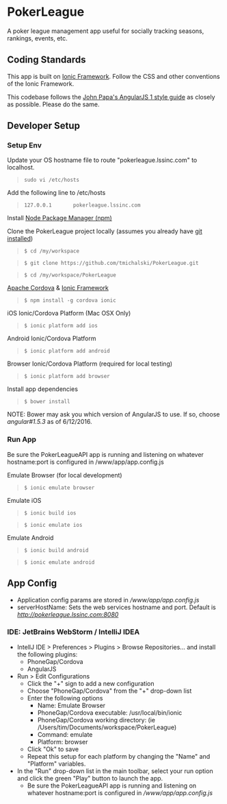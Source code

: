 # PokerLeague
A poker league management app useful for socially tracking seasons, rankings, events, etc.

## Coding Standards
This app is built on [Ionic Framework](http://ionicframework.com/getting-started/). Follow the CSS and other conventions of the Ionic Framework. 

This codebase follows the [John Papa's AngularJS 1 style guide](https://github.com/johnpapa/angular-styleguide/tree/master/a1) as closely as possible. Please do the same. 

## Developer Setup
### Setup Env

Update your OS hostname file to route "pokerleague.lssinc.com" to localhost.
> ```sudo vi /etc/hosts```

Add the following line to /etc/hosts
> ```127.0.0.1       pokerleague.lssinc.com```

Install [Node Package Manager (npm)](https://www.npmjs.com)

Clone the PokerLeague project locally (assumes you already have [git installed](https://git-scm.com/book/en/v2/Getting-Started-Installing-Git))
> ```$ cd /my/workspace```

> ```$ git clone https://github.com/tmichalski/PokerLeague.git```

> ```$ cd /my/workspace/PokerLeague```

[Apache Cordova](https://cordova.apache.org) & [Ionic Framework](http://ionicframework.com/getting-started/)
> ```$ npm install -g cordova ionic```

iOS Ionic/Cordova Platform (Mac OSX Only)
> ```$ ionic platform add ios```

Android Ionic/Cordova Platform
> ```$ ionic platform add android```

Browser Ionic/Cordova Platform (required for local testing)
> ```$ ionic platform add browser```

Install app dependencies
> ```$ bower install```

NOTE: Bower may ask you which version of AngularJS to use. If so, choose *angular#1.5.3* as of 6/12/2016.

### Run App
Be sure the PokerLeagueAPI app is running and listening on whatever hostname:port is configured in /www/app/app.config.js

Emulate Browser (for local development)
> ```$ ionic emulate browser```

Emulate iOS
> ```$ ionic build ios```

> ```$ ionic emulate ios```

Emulate Android
> ```$ ionic build android```

> ```$ ionic emulate android```

## App Config
* Application config params are stored in */www/app/app.config.js*
* serverHostName: Sets the web services hostname and port. Default is *http://pokerleague.lssinc.com:8080*

### IDE: JetBrains WebStorm / IntelliJ IDEA
* IntellJ IDE > Preferences > Plugins > Browse Repositories...  and install the following plugins:
  * PhoneGap/Cordova
  * AngularJS
* Run > Edit Configurations
  * Click the "+" sign to add a new configuration
  * Choose "PhoneGap/Cordova" from the "+" drop-down list
  * Enter the following options
    * Name: Emulate Browser
    * PhoneGap/Cordova executable: /usr/local/bin/ionic
    * PhoneGap/Cordova working directory: <path to your project> (ie /Users/tim/Documents/workspace/PokerLeague)
    * Command: emulate
    * Platform: browser
  * Click "Ok" to save
  * Repeat this setup for each platform by changing the "Name" and "Platform" variables.
* In the "Run" drop-down list in the main toolbar, select your run option and click the green "Play" button to launch the app. 
  * Be sure the PokerLeagueAPI app is running and listening on whatever hostname:port is configured in */www/app/app.config.js*





